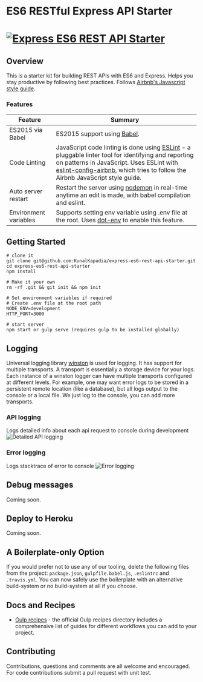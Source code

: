 # ES6 RESTful Express API Starter

# [![Express ES6 REST API Starter](https://cloud.githubusercontent.com/assets/4172932/12560514/3a678a08-c3c1-11e5-94b3-b4ce2cbd8e21.jpg)](https://github.com/KunalKapadia/express-es6-rest-api-starter)

## Overview

This is a starter kit for building REST APIs with ES6 and Express. Helps you stay productive by following best practices. Follows [Airbnb's Javascript style guide](https://github.com/airbnb/javascript).

### Features

| Feature                                | Summary                                                                                                                                                                                                                                                     |
|----------------------------------------|-------------------------------------------------------------------------------------------------------------------------------------------------------------------------------------------------------------------------------------------------------------|
| ES2015 via Babel                  | ES2015 support using [Babel](https://babeljs.io/).  |
| Code Linting               | JavaScript code linting is done using [ESLint](http://eslint.org) - a pluggable linter tool for identifying and reporting on patterns in JavaScript. Uses ESLint with [eslint-config-airbnb](https://github.com/airbnb/javascript/tree/master/packages/eslint-config-airbnb), which tries to follow the Airbnb JavaScript style guide.                                                                                                |
| Auto server restart                  | Restart the server using [nodemon](https://github.com/remy/nodemon) in real-time anytime an edit is made, with babel compilation and eslint.                                                                                                                                                                            |
| Environment variables           | Supports setting env variable using .env file at the root. Uses [dot-env](https://www.npmjs.com/package/dotenv) to enable this feature.                       |

## Getting Started

```
# clone it
git clone git@github.com:KunalKapadia/express-es6-rest-api-starter.git
cd express-es6-rest-api-starter
npm install

# Make it your own
rm -rf .git && git init && npm init

# Set environment variables if required
# Create .env file at the root path
NODE_ENV=development
HTTP_PORT=3000

# start server
npm start or gulp serve (requires gulp to be installed globally)
```

## Logging

Universal logging library [winston](https://www.npmjs.com/package/winston) is used for logging. It has support for multiple transports.  A transport is essentially a storage device for your logs. Each instance of a winston logger can have multiple transports configured at different levels. For example, one may want error logs to be stored in a persistent remote location (like a database), but all logs output to the console or a local file. We just log to the console, you can add more transports.

### API logging
Logs detailed info about each api request to console during development
![Detailed API logging](https://cloud.githubusercontent.com/assets/4172932/12563354/f0a4b558-c3cf-11e5-9d8c-66f7ca323eac.JPG)

### Error logging
Logs stacktrace of error to console
![Error logging](https://cloud.githubusercontent.com/assets/4172932/12563361/fb9ef108-c3cf-11e5-9a58-3c5c4936ae3e.JPG)

## Debug messages

Coming soon.

## Deploy to Heroku

Coming soon.

## A Boilerplate-only Option

If you would prefer not to use any of our tooling, delete the following files from the project: `package.json`, `gulpfile.babel.js`, `.eslintrc` and `.travis.yml`. You can now safely use the boilerplate with an alternative build-system or no build-system at all if you choose.

## Docs and Recipes

* [Gulp recipes](https://github.com/gulpjs/gulp/tree/master/docs/recipes) - the official Gulp recipes directory includes a comprehensive list of guides for different workflows you can add to your project.

## Contributing

Contributions, questions and comments are all welcome and encouraged. For code contributions submit a pull request with unit test.
